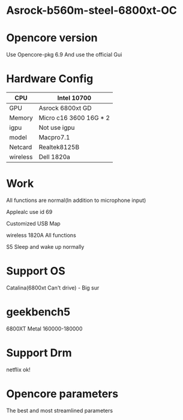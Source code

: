 # Asrock-b560m-steel-6800xt-OC

# Opencore version
Use Opencore-pkg 6.9 And use the official Gui
# Hardware Config

|  CPU |  Intel 10700 |
|---|---|
|  GPU | Asrock 6800xt GD  |
|  Memory |  Micro c16 3600 16G * 2   |
|  igpu | Not use igpu  |
|   model|  Macpro7.1 |
|  Netcard| Realtek8125B|
| wireless| Dell 1820a |
# Work
All functions are normal(In addition to microphone input)

Applealc use id 69

Customized USB Map

wireless 1820A All functions

S5 Sleep and wake up normally

# Support OS
Catalina(6800xt Can't drive) - Big sur

# geekbench5
6800XT Metal 160000-180000

# Support Drm
netflix ok!

# Opencore parameters
The best and most streamlined parameters

